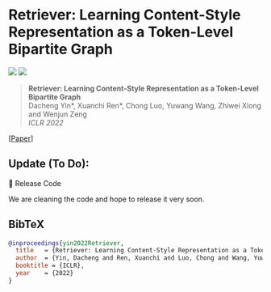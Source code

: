 # Retriever: Learning Content-Style Representation as a Token-Level Bipartite Graph

<a href="https://arxiv.org/abs/2202.12307"><img src="https://img.shields.io/badge/arXiv-2202.12307-b31b1b.svg"></a>
<a href="https://opensource.org/licenses/MIT"><img src="https://img.shields.io/badge/License-MIT-yellow.svg"></a>

> **Retriever: Learning Content-Style Representation as a Token-Level Bipartite Graph** <br>
> Dacheng Yin*, Xuanchi Ren*, Chong Luo, Yuwang Wang, Zhiwei Xiong and Wenjun Zeng <br>
> *ICLR 2022*<br>

[[Paper](https://openreview.net/pdf?id=AXWygMvuT6Q)]

## Update (To Do):

<!-- :white_check_mark: Update SNGAN   -->
:black_square_button: Release Code

We are cleaning the code and hope to release it very soon.

## BibTeX

```bibtex
@inproceedings{yin2022Retriever,
  title   = {Retriever: Learning Content-Style Representation as a Token-Level Bipartite Graph},
  author  = {Yin, Dacheng and Ren, Xuanchi and Luo, Chong and Wang, Yuwang, and Xiong, Zhiwei, and Zeng, Wenjun},
  booktitle = {ICLR},
  year    = {2022}
}
```

